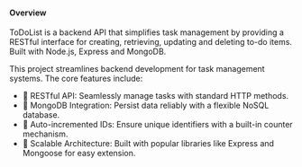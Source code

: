 #### Overview

ToDoList is a backend API that simplifies task management by providing a RESTful interface for creating, retrieving, updating and deleting to-do items. Built with Node.js, Express and MongoDB.

This project streamlines backend development for task management systems. The core features include:

- 🧩 RESTful API: Seamlessly manage tasks with standard HTTP methods.
- 🌟 MongoDB Integration: Persist data reliably with a flexible NoSQL database.
- 🔢 Auto-incremented IDs: Ensure unique identifiers with a built-in counter mechanism.
- 💠 Scalable Architecture: Built with popular libraries like Express and Mongoose for easy extension.

